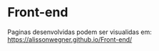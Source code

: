 # Front-end
Paginas desenvolvidas podem ser visualidas em: https://alissonwegner.github.io/Front-end/
